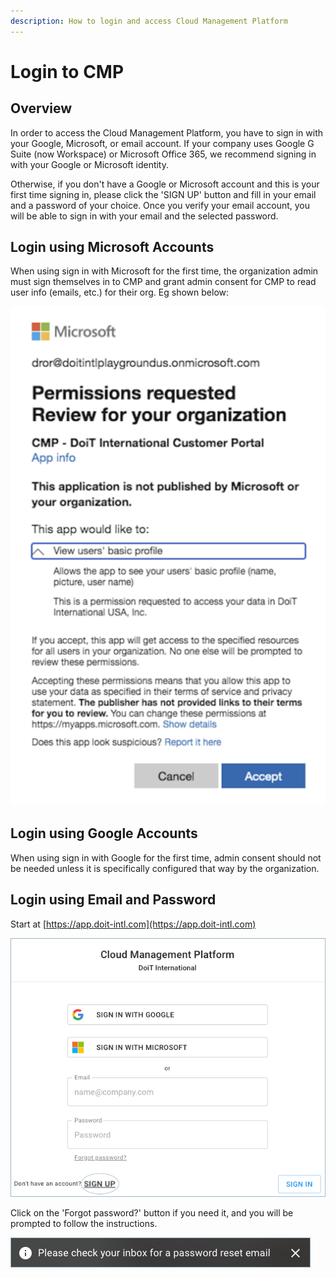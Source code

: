 ```yaml
---
description: How to login and access Cloud Management Platform
---
```


# Login to CMP

## Overview

In order to access the Cloud Management Platform, you have to sign in with your Google, Microsoft, or email account. If your company uses Google G Suite \(now Workspace\) or Microsoft Office 365, we recommend signing in with your Google or Microsoft identity.

Otherwise, if you don't have a Google or Microsoft account and this is your first time signing in, please click the 'SIGN UP' button and fill in your email and a password of your choice. Once you verify your email account, you will be able to sign in with your email and the selected password.

## Login using Microsoft Accounts

When using sign in with Microsoft for the first time, the organization admin must sign themselves in to CMP and grant admin consent for CMP to read user info \(emails, etc.\) for their org. Eg shown below:

![A screenshot of the Microsoft permission request dialog](../.gitbook/assets/image%20%2888%29.png)

## Login using Google Accounts

When using sign in with Google for the first time, admin consent should not be needed unless it is specifically configured that way by the organization.

## Login using Email and Password

Start at [https://app.doit-intl.com](https://app.doit-intl.com)

![A screenshot of the CMP login page](../.gitbook/assets/hello.png)

Click on the 'Forgot password?' button if you need it, and you will be prompted to follow the instructions.

!["Please check your inbox for a password reset email"](../.gitbook/assets/password-reset.png)
